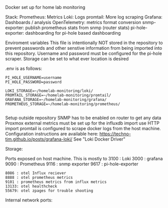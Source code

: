 Docker set up for home lab monitoring

Stack:
    Prometheus: Metrics
    Loki: Logs
    promtail: More log scraping
    Grafana: Dashboards / analysis
    OpenTelemetry: metrics format conversion
    snmp-exporter: publish prometheus stats from snmp (router stats)
    pi-hole-exporter: dashboarding for pi-hole based dashboarding

Enviroment variables
This file is intentionally NOT stored in the repository to prevent passwords and other senstive information from being imported into this repository. Username and password must be configured for the pi-hole scraper. Storage can be set to what ever location is desired

.env is as follows:
```
PI_HOLE_USERNAME=username 
PI_HOLE_PASSWORD=password

LOKI_STORAGE=~/homelab-monitoring/loki/
PROMTAIL_STORAGE=~/homelab-monitoring/promtail/
GRAFANA_STORAGE=~/homelab-monitoring/grafana/
PROMETHEUS_STORAGE=~/homelab-monitoring/prometheus/


```


Setup outside repository
    SNMP has to be enabled on router to get any data
    Proxmox external metrics must be set up for the influxdb import 
        use HTTP import
    promtail is configured to scrape docker logs from the host machine.
        Configuration instructions are available here: https://techno-tim.github.io/posts/grafana-loki/
            See "Loki Docker Driver"

Storage:


Ports exposed on host machine.
    This is mostly to 
    3100 : Loki
    3000 : grafana 
    9090 : Prometheus
    9116 : snmp exporter
    9617 : pi-hole-exporter

    8086 : otel Influx reciever
    8888 : otel prometheus metrics
    9101 : prometheus metrics from influx metrics
    13133: otel healthcheck
    55679: otel zpages for trouble shooting

Internal network ports:

